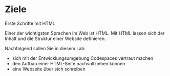 # Ziele

Erste Schritte mit HTML

Einer der wichtigsten Sprachen im Web ist HTML. Mit HTML lassen sich der Inhalt und die Struktur
einer Website definieren.

Nachfolgend sollen Sie in diesem Lab:
- sich mit der Entwicklungsumgebung Codespaces vertraut machen
- den Aufbau einer HTML-Seite nachvollziehen können
- eine Webseite über sich schreiben
